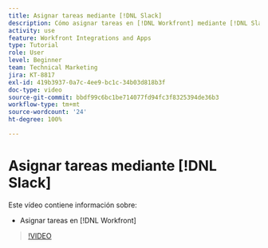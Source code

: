 ```yaml
---
title: Asignar tareas mediante [!DNL Slack]
description: Cómo asignar tareas en [!DNL Workfront] mediante [!DNL Slack]
activity: use
feature: Workfront Integrations and Apps
type: Tutorial
role: User
level: Beginner
team: Technical Marketing
jira: KT-8817
exl-id: 419b3937-0a7c-4ee9-bc1c-34b03d818b3f
doc-type: video
source-git-commit: bbdf99c6bc1be714077fd94fc3f8325394de36b3
workflow-type: tm+mt
source-wordcount: '24'
ht-degree: 100%

---
```


# Asignar tareas mediante [!DNL Slack]

Este vídeo contiene información sobre:

* Asignar tareas en [!DNL Workfront]

>[!VIDEO](https://video.tv.adobe.com/v/335117/?quality=12&learn=on&enablevpops=1)
